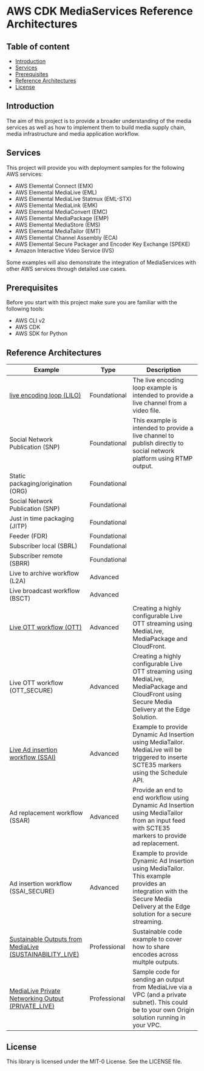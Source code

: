 # AWS CDK MediaServices Reference Architectures

## Table of content
- [Introduction](#introduction)
- [Services](#services)
- [Prerequisites](#prerequisites)
- [Reference Architectures](#refarch)
- [License](#license)

<a name="introduction"></a>
## Introduction
The aim of this project is to provide a broader understanding of the media services as well as how to implement them to build media supply chain, media infrastructure and media application workflow.
<a name="services"></a>
## Services
This project will provide you with deployment samples for the following AWS services:
* AWS Elemental Connect (EMX) 
* AWS Elemental MediaLive (EML) 
* AWS Elemental MediaLive Statmux (EML-STX) 
* AWS Elemental MediaLink (EMK) 
* AWS Elemental MediaConvert (EMC) 
* AWS Elemental MediaPackage (EMP) 
* AWS Elemental MediaStore (EMS) 
* AWS Elemental MediaTailor (EMT) 
* AWS Elemental Channel Assembly (ECA) 
* AWS Elemental Secure Packager and Encoder Key Exchange  (SPEKE) 
* Amazon Interactive Video Service (IVS) 

Some examples will also demonstrate the integration of MediaServices with other AWS services through detailed use cases.
  
<a name="prerequisites"></a>
## Prerequisites
Before you start with this project make sure you are familiar with the following tools: 
* AWS CLI v2
* AWS CDK
* AWS SDK for Python


<a name="refarch"></a>
## Reference Architectures

| Example | Type | Description |
|---------|------|-------------|
| [live encoding loop (LILO)](LILO/README.md) | Foundational | The live encoding loop example is intended to provide a live channel from a video file. |
| Social Network Publication (SNP) | Foundational | This example is intended to provide a live channel to publish directly to social network platform using RTMP output. |
| Static packaging/origination (ORG) | Foundational |  |
| Social Network Publication (SNP) | Foundational |  |
| Just in time packaging (JITP) | Foundational |  |
| Feeder (FDR) | Foundational |  |
| Subscriber local (SBRL) | Foundational |  |
| Subscriber remote (SBRR) | Foundational |  |
| Live to archive workflow (L2A) | Advanced |   |
| Live broadcast workflow (BSCT) | Advanced |   |
| [Live OTT workflow (OTT)](OTT/README.md) | Advanced | Creating a highly configurable Live OTT streaming using MediaLive, MediaPackage and CloudFront.  |
| Live OTT workflow (OTT_SECURE) | Advanced | Creating a highly configurable Live OTT streaming using MediaLive, MediaPackage and CloudFront using Secure Media Delivery at the Edge Solution. |
| [Live Ad insertion workflow (SSAI)](SSAI/README.md) | Advanced |  Example to provide Dynamic Ad Insertion using MediaTailor. MediaLive will be triggered to inserte SCTE35 markers using the Schedule API. |
| Ad replacement workflow (SSAR) | Advanced | Provide an end to end workflow using Dynamic Ad Insertion using MediaTailor from an input feed with SCTE35 markers to provide ad replacement.  |
| Ad insertion workflow (SSAI_SECURE) | Advanced |  Example to provide Dynamic Ad Insertion using MediaTailor. This example provides an integration with the Secure Media Delivery at the Edge solution for a secure streaming. |
| [Sustainable Outputs from MediaLive (SUSTAINABILITY_LIVE)](SUSTAINABILITY_LIVE/README.md) | Professional |  Sustainable code example to cover how to share encodes across multple outputs. |
| [MediaLive Private Networking Output (PRIVATE_LIVE)](PRIVATE_LIVE/README.md) | Professional |  Sample code for sending an output from MediaLive via a VPC (and a private subnet). This could be to your own Origin solution running in your VPC. |

<a name="license"></a>
## License

This library is licensed under the MIT-0 License. See the LICENSE file.
